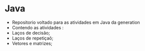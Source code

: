 # Java
- Repositorio voltado para as atividades em Java da generation
- Contendo as atividades :
- Laços de decisão;
- Laços de repetiçaõ;
- Vetores e matrizes;

